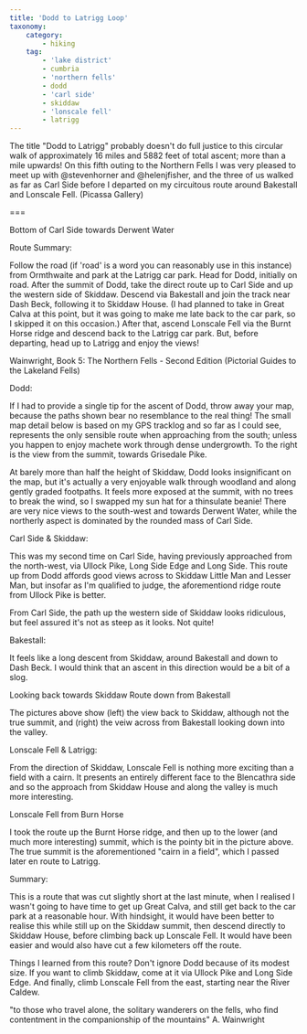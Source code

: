 ```yaml
---
title: 'Dodd to Latrigg Loop'
taxonomy:
    category:
        - hiking
    tag:
        - 'lake district'
        - cumbria
        - 'northern fells'
        - dodd
        - 'carl side'
        - skiddaw
        - 'lonscale fell'
        - latrigg
---
```


The title "Dodd to Latrigg" probably doesn't do full justice to this circular walk of approximately 16 miles and 5882 feet of total ascent; more than a mile upwards! On this fifth outing to the Northern Fells I was very pleased to meet up with @stevenhorner and @helenjfisher, and the three of us walked as far as Carl Side before I departed on my circuitous route around Bakestall and Lonscale Fell. (Picassa Gallery)

===

Bottom of Carl Side towards Derwent Water

Route Summary:

Follow the road (if 'road' is a word you can reasonably use in this instance) from Ormthwaite and park at the Latrigg car park. Head for Dodd, initially on road. After the summit of Dodd, take the direct route up to Carl Side and up the western side of Skiddaw. Descend via Bakestall and join the track near Dash Beck, following it to Skiddaw House. (I had planned to take in Great Calva at this point, but it was going to make me late back to the car park, so I skipped it on this occasion.) After that, ascend Lonscale Fell via the Burnt Horse ridge and descend back to the Latrigg car park. But, before departing, head up to Latrigg and enjoy the views!

Wainwright, Book 5: The Northern Fells - Second Edition (Pictorial Guides to the Lakeland Fells)

Dodd:

If I had to provide a single tip for the ascent of Dodd, throw away your map, because the paths shown bear no resemblance to the real thing! The small map detail below is based on my GPS tracklog and so far as I could see, represents the only sensible route when approaching from the south; unless you happen to enjoy machete work through dense undergrowth. To the right is the view from the summit, towards Grisedale Pike.

     

At barely more than half the height of Skiddaw, Dodd looks insignificant on the map, but it's actually a very enjoyable walk through woodland and along gently graded footpaths. It feels more exposed at the summit, with no trees to break the wind, so I swapped my sun hat for a thinsulate beanie! There are very nice views to the south-west and towards Derwent Water, while the northerly aspect is dominated by the rounded mass of Carl Side.

Carl Side & Skiddaw:

This was my second time on Carl Side, having previously approached from the north-west, via Ullock Pike, Long Side Edge and Long Side. This route up from Dodd affords good views across to Skiddaw Little Man and Lesser Man, but insofar as I'm qualified to judge, the aforementiond ridge route from Ullock Pike is better.

From Carl Side, the path up the western side of Skiddaw looks ridiculous, but feel assured it's not as steep as it looks. Not quite!

Bakestall:

It feels like a long descent from Skiddaw, around Bakestall and down to Dash Beck. I would think that an ascent in this direction would be a bit of a slog.

Looking back towards Skiddaw      Route down from Bakestall

The pictures above show (left) the view back to Skiddaw, although not the true summit, and (right) the veiw across from Bakestall looking down into the valley.

Lonscale Fell & Latrigg:

From the direction of Skiddaw, Lonscale Fell is nothing more exciting than a field with a cairn. It presents an entirely different face to the Blencathra side and so the approach from Skiddaw House and along the valley is much more interesting.

Lonscale Fell from Burn Horse

I took the route up the Burnt Horse ridge, and then up to the lower (and much more interesting) summit, which is the pointy bit in the picture above. The true summit is the aforementioned "cairn in a field", which I passed later en route to Latrigg.

Summary:

This is a route that was cut slightly short at the last minute, when I realised I wasn't going to have time to get up Great Calva, and still get back to the car park at a reasonable hour. With hindsight, it would have been better to realise this while still up on the Skiddaw summit, then descend directly to Skiddaw House, before climbing back up Lonscale Fell. It would have been easier and would also have cut a few kilometers off the route.

Things I learned from this route? Don't ignore Dodd because of its modest size. If you want to climb Skiddaw, come at it via Ullock Pike and Long Side Edge. And finally, climb Lonscale Fell from the east, starting near the River Caldew.

"to those who travel alone, the solitary wanderers on the fells, who find contentment in the companionship of the mountains"
A. Wainwright